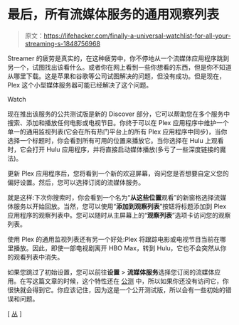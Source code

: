 # 最后，所有流媒体服务的通用观察列表

> 原文：<https://lifehacker.com/finally-a-universal-watchlist-for-all-your-streaming-s-1848756968>

Streamer 的疲劳是真实的，在这种疲劳中，你不停地从一个流媒体应用程序跳到另一个，试图找出该看什么。或者你在网上看到一些你想看的东西，但是你不知道从哪里下载。这是苹果和谷歌等公司试图解决的问题，但没有成功。但是现在，Plex 这个小型媒体服务器可能已经解决了这个问题。

Watch

现在推出该服务的公共测试版是新的 Discover 部分，它可以帮助您在多个服务中搜索、添加和播放任何电影或电视节目。你终于可以在 Plex 应用程序中维护一个单一的通用监视列表(它会在所有热门平台上的所有 Plex 应用程序中同步)，当你选择一个标题时，你会看到所有可用的位置来播放它。当你选择在 Hulu 上观看时，它会打开 Hulu 应用程序，并将直接启动媒体播放(多亏了一些深度链接的魔法)。

更新 Plex 应用程序后，您将看到一个新的欢迎屏幕，询问您是否想要自定义您的偏好设置。然后，您可以选择订阅的流媒体服务。

就是这样:下次你搜索时，你会看到一个名为“**从这些位置**观看”的新窗格选择流媒体服务以开始回放。当然，您可以使用“**添加到观察列表**”按钮将标题添加到 Plex 应用程序的观察列表中。您可以随时从主屏幕上的“**观察列表**”选项卡访问您的观察列表。

使用 Plex 的通用监视列表还有另一个好处:Plex 将跟踪电影或电视节目当前在哪里播放。因此，即使一部电视剧离开 HBO Max，转到 Hulu，它也不会突然从你的观看列表中消失。

如果您跳过了初始设置，您可以前往**设置** > **流媒体服务**选择您订阅的流媒体应用。在写这篇文章的时候，这个特性还在 [公测](https://support.plex.tv/articles/discover/) 中，所以如果你还没有访问它，你很快就会得到它。你应该记住，因为这是一个公开测试版，所以会有一些初始的错误和问题。

[ [丛](https://www.plex.tv/blog/end-the-streaming-struggle-with-plex/) ]